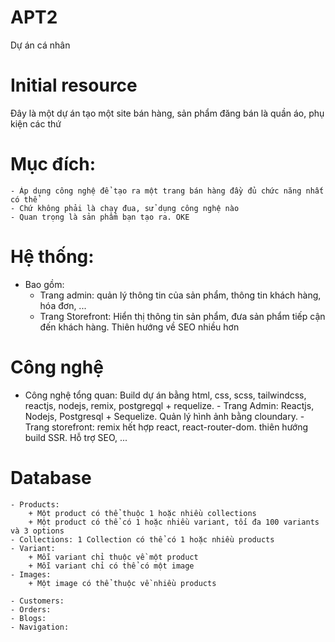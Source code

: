 # APT2

Dự án cá nhân

# Initial resource

Đây là một dự án tạo một site bán hàng, sản phẩm đăng bán là quần áo, phụ kiện các thứ

# Mục đích:

    - Áp dụng công nghệ để tạo ra một trang bán hàng đầy đủ chức năng nhất có thể
    - Chứ không phải là chạy đua, sử dụng công nghệ nào
    - Quan trọng là sản phẩm bạn tạo ra. OKE

# Hệ thống:

-   Bao gồm:
    -   Trang admin: quản lý thông tin của sản phẩm, thông tin khách hàng, hóa đơn, ...
    -   Trang Storefront: Hiển thị thông tin sản phẩm, đưa sản phẩm tiếp cận đến khách hàng. Thiên
        hướng về SEO nhiều hơn

# Công nghệ

-   Công nghệ tổng quan: Build dự án bằng html, css, scss, tailwindcss, reactjs, nodejs, remix,
    postgregql + requelize. - Trang Admin: Reactjs, Nodejs, Postgresql + Sequelize. Quản lý hình ảnh bằng cloundary. - Trang storefront: remix hết hợp react, react-router-dom. thiên hướng build SSR. Hỗ trợ SEO, ...

# Database

    - Products:
        + Một product có thể thuộc 1 hoặc nhiều collections
        + Một product có thể có 1 hoặc nhiều variant, tối đa 100 variants và 3 options
    - Collections: 1 Collection có thể có 1 hoặc nhiều products
    - Variant:
        + Mỗi variant chỉ thuộc về một product
        + Mỗi variant chỉ có thể có một image
    - Images:
        + Một image có thể thuộc về nhiều products

    - Customers:
    - Orders:
    - Blogs:
    - Navigation:
